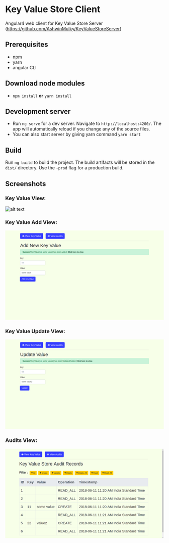 # Key Value Store Client

Angular4 web client for Key Value Store Server (https://github.com/AshwinMulky/KeyValueStoreServer)

## Prerequisites
- npm
- yarn
- angular CLI

## Download node modules

- `npm install` **or** `yarn install`

## Development server

- Run `ng serve` for a dev server. Navigate to `http://localhost:4200/`. The app will automatically reload if you change any of the source files.
- You can also start server by giving yarn command `yarn start`

## Build

Run `ng build` to build the project. The build artifacts will be stored in the `dist/` directory. Use the `-prod` flag for a production build.

## Screenshots

### Key Value View: 
![alt text](https://raw.githubusercontent.com/AshwinMulky/KeyValueStoreClient/master/src/assets/images/key-value.png "Key Value View")

### Key Value Add View: 
![alt text](https://raw.githubusercontent.com/AshwinMulky/KeyValueStoreClient/master/src/assets/images/add.png "Key Value Add View")

### Key Value Update View: 
![alt text](https://raw.githubusercontent.com/AshwinMulky/KeyValueStoreClient/master/src/assets/images/update.png "Key Value Update View")

### Audits View: 
![alt text](https://raw.githubusercontent.com/AshwinMulky/KeyValueStoreClient/master/src/assets/images/audit.png "Audits View")
